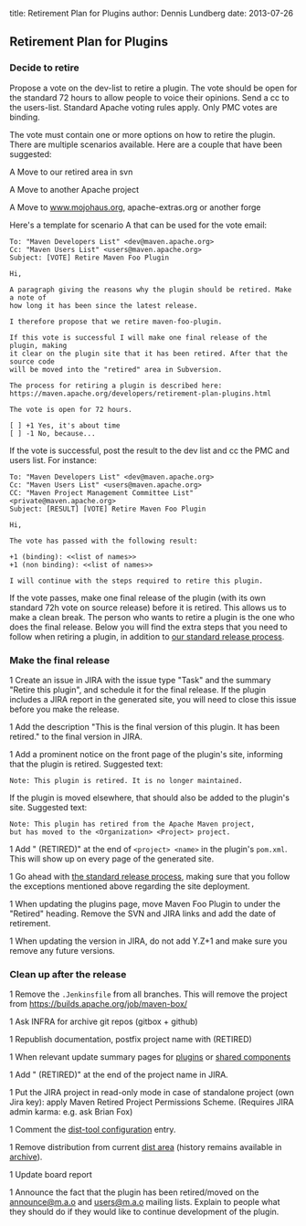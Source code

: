 title: Retirement Plan for Plugins
author: Dennis Lundberg
date: 2013-07-26

<!--
Licensed to the Apache Software Foundation (ASF) under one
or more contributor license agreements.  See the NOTICE file
distributed with this work for additional information
regarding copyright ownership.  The ASF licenses this file
to you under the Apache License, Version 2.0 (the
"License"); you may not use this file except in compliance
with the License.  You may obtain a copy of the License at

    http://www.apache.org/licenses/LICENSE-2.0

Unless required by applicable law or agreed to in writing,
software distributed under the License is distributed on an
"AS IS" BASIS, WITHOUT WARRANTIES OR CONDITIONS OF ANY
KIND, either express or implied.  See the License for the
specific language governing permissions and limitations
under the License.
-->
## Retirement Plan for Plugins

### Decide to retire

 Propose a vote on the dev-list to retire a plugin. The vote should be open for the standard 72 hours to allow people to voice their opinions. Send a cc to the users-list. Standard Apache voting rules apply. Only PMC votes are binding.

 The vote must contain one or more options on how to retire the plugin. There are multiple scenarios available. Here are a couple that have been suggested:

 A Move to our retired area in svn

 A Move to another Apache project

 A Move to www.mojohaus.org, apache-extras.org or another forge

 Here's a template for scenario A that can be used for the vote email:

```
To: "Maven Developers List" <dev@maven.apache.org>
Cc: "Maven Users List" <users@maven.apache.org>
Subject: [VOTE] Retire Maven Foo Plugin

Hi,

A paragraph giving the reasons why the plugin should be retired. Make a note of
how long it has been since the latest release.

I therefore propose that we retire maven-foo-plugin.

If this vote is successful I will make one final release of the plugin, making
it clear on the plugin site that it has been retired. After that the source code
will be moved into the "retired" area in Subversion.

The process for retiring a plugin is described here:
https://maven.apache.org/developers/retirement-plan-plugins.html

The vote is open for 72 hours.

[ ] +1 Yes, it's about time
[ ] -1 No, because...
```

 If the vote is successful, post the result to the dev list and cc the PMC and users list. For instance:

```
To: "Maven Developers List" <dev@maven.apache.org>
Cc: "Maven Users List" <users@maven.apache.org>
CC: "Maven Project Management Committee List" <private@maven.apache.org>
Subject: [RESULT] [VOTE] Retire Maven Foo Plugin

Hi,

The vote has passed with the following result:

+1 (binding): <<list of names>>
+1 (non binding): <<list of names>>

I will continue with the steps required to retire this plugin.
```

 If the vote passes, make one final release of the plugin (with its own standard 72h vote on source release) before it is retired. This allows us to make a clean break. The person who wants to retire a plugin is the one who does the final release. Below you will find the extra steps that you need to follow when retiring a plugin, in addition to [our standard release process](./release/maven-project-release-procedure.html).

### Make the final release

 1 Create an issue in JIRA with the issue type "Task" and the summary "Retire this plugin", and schedule it for the final release. If the plugin includes a JIRA report in the generated site, you will need to close this issue before you make the release.

 1 Add the description "This is the final version of this plugin. It has been retired." to the final version in JIRA.

 1 Add a prominent notice on the front page of the plugin's site, informing that the plugin is retired. Suggested text:

```
Note: This plugin is retired. It is no longer maintained.
```

   If the plugin is moved elsewhere, that should also be added to the plugin's site. Suggested text:

```
Note: This plugin has retired from the Apache Maven project,
but has moved to the <Organization> <Project> project.
```

 1 Add " (RETIRED)" at the end of `<project> <name>` in the plugin's `pom.xml`. This will show up on every page of the generated site.

 1 Go ahead with [the standard release process](./release/maven-project-release-procedure.html), making sure that you follow the exceptions mentioned above regarding the site deployment.

 1 When updating the plugins page, move Maven Foo Plugin to under the "Retired" heading. Remove the SVN and JIRA links and add the date of retirement.

 1 When updating the version in JIRA, do not add Y.Z+1 and make sure you remove any future versions.

### Clean up after the release

 1 Remove the `.Jenkinsfile` from all branches. This will remove the project from <https://builds.apache.org/job/maven-box/>

 1 Ask INFRA for archive git repos (gitbox + github)

 1 Republish documentation, postfix project name with (RETIRED)

 1 When relevant update summary pages for [plugins](https://maven.apache.org/plugins/index.html) or [shared components](https://maven.apache.org/shared/index.html)

 1 Add " (RETIRED)" at the end of the project name in JIRA.

 1 Put the JIRA project in read-only mode in case of standalone project (own Jira key): apply Maven Retired Project Permissions Scheme. (Requires JIRA admin karma: e.g. ask Brian Fox)

 1 Comment the [dist-tool configuration](https://ci-maven.apache.org/job/Maven/job/maven-box/job/maven-dist-tool/job/master/site/dist-tool.conf.html) entry.

 1 Remove distribution from current [dist area](https://dist.apache.org/repos/dist/release/maven/) (history remains available in [archive](https://archive.apache.org/dist/maven/)).

 1 Update board report

 1 Announce the fact that the plugin has been retired/moved on the announce@m.a.o and users@m.a.o mailing lists. Explain to people what they should do if they would like to continue development of the plugin.

<!--  Insert template for retirement email here -->
